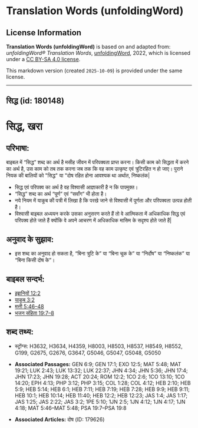 # Translation Words (unfoldingWord)

## License Information

**Translation Words (unfoldingWord)** is based on and adapted from: _unfoldingWord® Translation Words_, [unfoldingWord](https://unfoldingword.org/utw), 2022, which is licensed under a [CC BY-SA 4.0 license](https://creativecommons.org/licenses/by-sa/4.0/legalcode.en).

This markdown version (created `2025-10-09`) is provided under the same license.



--------------------------------

## सिद्ध (id: 180148)

सिद्ध, खरा
==========

परिभाषा:
--------

बाइबल में “सिद्ध” शब्द का अर्थ है मसीह जीवन में परिपक्वता प्राप्त करना। किसी काम को सिद्धता में करने का अर्थ है, उस काम को तब तक करना जब तक कि वह काम उत्कृष्ट एवं त्रुटिरहित न हो जाए। पुराने नियक की बालियों को "सिद्ध" या "दोष रहित होना आवश्यक था अर्थात, निष्कलंक\|

* सिद्ध एवं परिपक्व का अर्थ है वह विश्वासी आज्ञाकारी है न कि पापमुक्त।
* “सिद्ध” शब्द का अर्थ “पूर्ण” एवं “सर्वांग” भी होता है।
* नये नियम में याकूब की पत्री में लिखा है कि परखे जाने से विश्वासी में पूर्णता और परिपक्वता उत्पन्न होती है।
* विश्वासी बाइबल अध्ययन करके उसका अनुसरण करते हैं तो वे आत्मिकता में अधिकाधिक सिद्ध एवं परिपक्व होते जाते हैं क्योंकि वे अपने आचरण में अधिकाधिक मासिम के सदृश्य होते जाते हैं\|

अनुवाद के सुझाव:
----------------

* इस शब्द का अनुवाद हो सकता है, “बिना त्रुटि के” या “बिना चूक के” या “निर्दोष” या “निष्कलंक” या “बिना किसी दोष के”।

बाइबल सन्दर्भ:
--------------

* [इब्रानियों 12:2](https://ref.ly/Heb12:2)
* [याकूब 3:2](https://ref.ly/Jas3:2)
* [मत्ती 5:46–48](https://ref.ly/Matt5:46-Matt5:48)
* [भजन संहिता 19:7–8](rc://*/tn/help/psa/019/007)

शब्द तथ्य:
----------

* स्ट्रोंग्स: H3632, H3634, H4359, H8003, H8503, H8537, H8549, H8552, G199, G2675, G2676, G3647, G5046, G5047, G5048, G5050

* **Associated Passages:** GEN 6:9; GEN 17:1; EXO 12:5; MAT 5:48; MAT 19:21; LUK 2:43; LUK 13:32; LUK 22:37; JHN 4:34; JHN 5:36; JHN 17:4; JHN 17:23; JHN 19:28; ACT 20:24; ROM 12:2; 1CO 2:6; 1CO 13:10; 1CO 14:20; EPH 4:13; PHP 3:12; PHP 3:15; COL 1:28; COL 4:12; HEB 2:10; HEB 5:9; HEB 5:14; HEB 6:1; HEB 7:11; HEB 7:19; HEB 7:28; HEB 9:9; HEB 9:11; HEB 10:1; HEB 10:14; HEB 11:40; HEB 12:2; HEB 12:23; JAS 1:4; JAS 1:17; JAS 1:25; JAS 2:22; JAS 3:2; 1PE 5:10; 1JN 2:5; 1JN 4:12; 1JN 4:17; 1JN 4:18; MAT 5:46–MAT 5:48; PSA 19:7–PSA 19:8
* **Associated Articles:** दोष (ID: 179626)

